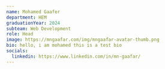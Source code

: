 ```yaml
---
name: Mohamed Gaafer
department: HEM
graduationYear: 2024
subteam: Web Development
role: Head
image: https://mngaafar.com/img/mngaafar-avatar-thumb.png
bio: hello, i am mohamed this is a test bio
socials:
  linkedin: https://www.linkedin.com/in/mn-gaafar/
---
```

